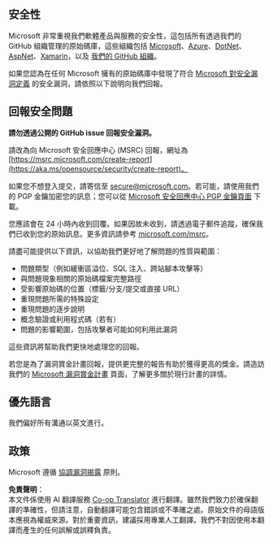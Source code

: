 <!--
CO_OP_TRANSLATOR_METADATA:
{
  "original_hash": "2d33a71bed73d6daee78e2d473ece975",
  "translation_date": "2025-07-09T06:51:40+00:00",
  "source_file": "SECURITY.md",
  "language_code": "tw"
}
-->
## 安全性

Microsoft 非常重視我們軟體產品與服務的安全性，這包括所有透過我們的 GitHub 組織管理的原始碼庫，這些組織包括 [Microsoft](https://github.com/microsoft)、[Azure](https://github.com/Azure)、[DotNet](https://github.com/dotnet)、[AspNet](https://github.com/aspnet)、[Xamarin](https://github.com/xamarin)，以及 [我們的 GitHub 組織](https://opensource.microsoft.com/)。

如果您認為在任何 Microsoft 擁有的原始碼庫中發現了符合 [Microsoft 對安全漏洞定義](https://aka.ms/opensource/security/definition) 的安全漏洞，請依照以下說明向我們回報。

## 回報安全問題

**請勿透過公開的 GitHub issue 回報安全漏洞。**

請改為向 Microsoft 安全回應中心 (MSRC) 回報，網址為 [https://msrc.microsoft.com/create-report](https://aka.ms/opensource/security/create-report)。

如果您不想登入提交，請寄信至 [secure@microsoft.com](mailto:secure@microsoft.com)。若可能，請使用我們的 PGP 金鑰加密您的訊息；您可以從 [Microsoft 安全回應中心 PGP 金鑰頁面](https://aka.ms/opensource/security/pgpkey) 下載。

您應該會在 24 小時內收到回覆。如果因故未收到，請透過電子郵件追蹤，確保我們已收到您的原始訊息。更多資訊請參考 [microsoft.com/msrc](https://aka.ms/opensource/security/msrc)。

請盡可能提供以下資訊，以協助我們更好地了解問題的性質與範圍：

  * 問題類型（例如緩衝區溢位、SQL 注入、跨站腳本攻擊等）
  * 與問題現象相關的原始碼檔案完整路徑
  * 受影響原始碼的位置（標籤/分支/提交或直接 URL）
  * 重現問題所需的特殊設定
  * 重現問題的逐步說明
  * 概念驗證或利用程式碼（若有）
  * 問題的影響範圍，包括攻擊者可能如何利用此漏洞

這些資訊將幫助我們更快地處理您的回報。

若您是為了漏洞賞金計畫回報，提供更完整的報告有助於獲得更高的獎金。請造訪我們的 [Microsoft 漏洞賞金計畫](https://aka.ms/opensource/security/bounty) 頁面，了解更多關於現行計畫的詳情。

## 優先語言

我們偏好所有溝通以英文進行。

## 政策

Microsoft 遵循 [協調漏洞揭露](https://aka.ms/opensource/security/cvd) 原則。

**免責聲明**：  
本文件係使用 AI 翻譯服務 [Co-op Translator](https://github.com/Azure/co-op-translator) 進行翻譯。雖然我們致力於確保翻譯的準確性，但請注意，自動翻譯可能包含錯誤或不準確之處。原始文件的母語版本應視為權威來源。對於重要資訊，建議採用專業人工翻譯。我們不對因使用本翻譯而產生的任何誤解或誤釋負責。